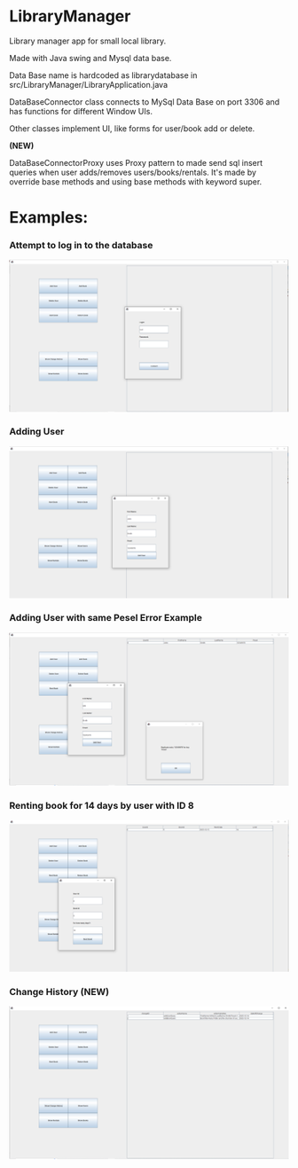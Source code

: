 # LibraryManager
Library manager app for small local library.

Made with Java swing and Mysql data base.

Data Base name is hardcoded as librarydatabase in src/LibraryManager/LibraryApplication.java

DataBaseConnector class connects to MySql Data Base on port 3306 and has functions for different Window UIs.

Other classes implement UI, like forms for user/book add or delete.

**(NEW)** 

DataBaseConnectorProxy uses Proxy pattern to made send sql insert queries when user adds/removes users/books/rentals. 
It's made by override base methods and using base methods with keyword super.

# Examples:

### Attempt to log in to the database
<p align="center">
  <img src="https://github.com/Foxtrot007-ai/LibraryManager/blob/main/Screenshots/Screenshot_4.png"  >
</p> 

### Adding User
<p align="center">
  <img src="https://github.com/Foxtrot007-ai/LibraryManager/blob/main/Screenshots/Screenshot_1.png"  >
</p> 

### Adding User with same Pesel Error Example
<p align="center">
  <img src="https://github.com/Foxtrot007-ai/LibraryManager/blob/main/Screenshots/Screenshot_2.png"  >
</p> 

### Renting book for 14 days by user with ID 8
<p align="center">
  <img src="https://github.com/Foxtrot007-ai/LibraryManager/blob/main/Screenshots/Screenshot_5.png"  >
</p> 

### Change History (NEW)
<p align="center">
  <img src="https://github.com/Foxtrot007-ai/LibraryManager/blob/main/Screenshots/Screenshot_6.png"  >
</p> 
